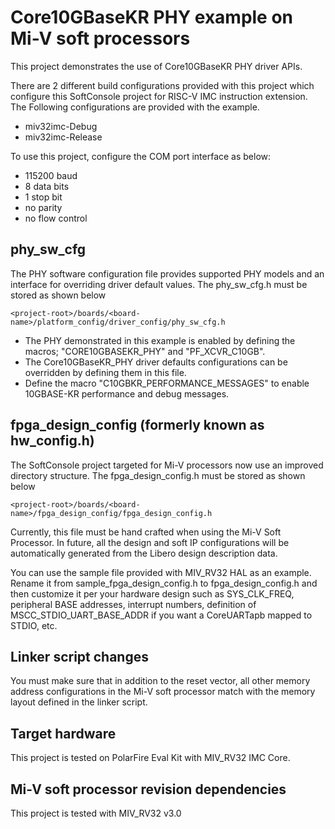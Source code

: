 
# Core10GBaseKR PHY example on Mi-V soft processors

This project demonstrates the use of Core10GBaseKR PHY driver APIs.

There are 2 different build configurations provided with this project which configure
this SoftConsole project for RISC-V IMC instruction extension.
The Following configurations are provided with the example.
 - miv32imc-Debug
 - miv32imc-Release

 To use this project, configure the COM port interface as below:
  - 115200 baud
  - 8 data bits
  - 1 stop bit
  - no parity
  - no flow control

## phy_sw_cfg
The PHY software configuration file provides supported PHY models and an interface for overriding driver default values.
The phy_sw_cfg.h must be stored as shown below

`
    <project-root>/boards/<board-name>/platform_config/driver_config/phy_sw_cfg.h
`

- The PHY demonstrated in this example is enabled by defining the macros; "CORE10GBASEKR_PHY" and "PF_XCVR_C10GB".
- The Core10GBaseKR_PHY driver defaults configurations can be overridden by defining them in this file.
- Define the macro "C10GBKR_PERFORMANCE_MESSAGES" to enable 10GBASE-KR performance and debug messages.  

## fpga_design_config (formerly known as hw_config.h)
The SoftConsole project targeted for Mi-V processors now use an improved
directory structure. 
The fpga_design_config.h must be stored as shown below

`
    <project-root>/boards/<board-name>/fpga_design_config/fpga_design_config.h
`

Currently, this file must be hand crafted when using the Mi-V Soft Processor.
In future, all the design and soft IP configurations will be automatically
generated from the Libero design description data.

You can use the sample file provided with MIV_RV32 HAL as an example.
Rename it from sample_fpga_design_config.h to fpga_design_config.h and then
customize it per your hardware design such as SYS_CLK_FREQ, peripheral
BASE addresses, interrupt numbers, definition of MSCC_STDIO_UART_BASE_ADDR if
you want a CoreUARTapb mapped to STDIO, etc.

## Linker script changes

You must make sure that in addition to the reset vector, all other memory address
configurations in the Mi-V soft processor match with the memory layout defined
in the linker script.

## Target hardware
This project is tested on PolarFire Eval Kit with MIV_RV32 IMC Core.

## Mi-V soft processor revision dependencies
This project is tested with MIV_RV32 v3.0